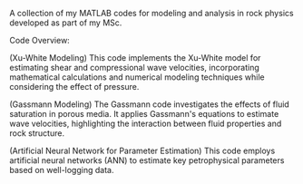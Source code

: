 A collection of my MATLAB codes for modeling and analysis in rock physics developed as part of my MSc.


Code Overview:

(Xu-White Modeling)
This code implements the Xu-White model for estimating shear and compressional wave velocities, incorporating mathematical calculations and numerical modeling techniques while considering the effect of pressure.

(Gassmann Modeling)
The Gassmann code investigates the effects of fluid saturation in porous media. It applies Gassmann's equations to estimate wave velocities, highlighting the interaction between fluid properties and rock structure.

(Artificial Neural Network for Parameter Estimation)
This code employs artificial neural networks (ANN) to estimate key petrophysical parameters based on well-logging data.
